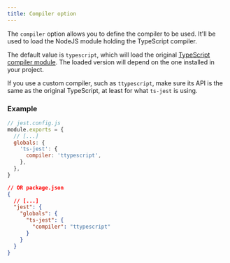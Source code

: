 ```yaml
---
title: Compiler option
---
```


The `compiler` option allows you to define the compiler to be used. It'll be used to load the NodeJS module holding the TypeScript compiler.

The default value is `typescript`, which will load the original [TypeScript compiler module](https://www.npmjs.com/package/typescript).
The loaded version will depend on the one installed in your project.

If you use a custom compiler, such as `ttypescript`, make sure its API is the same as the original TypeScript, at least for what `ts-jest` is using.

### Example

```js
// jest.config.js
module.exports = {
  // [...]
  globals: {
    'ts-jest': {
      compiler: 'ttypescript',
    },
  },
}
```

```json
// OR package.json
{
  // [...]
  "jest": {
    "globals": {
      "ts-jest": {
        "compiler": "ttypescript"
      }
    }
  }
}
```
